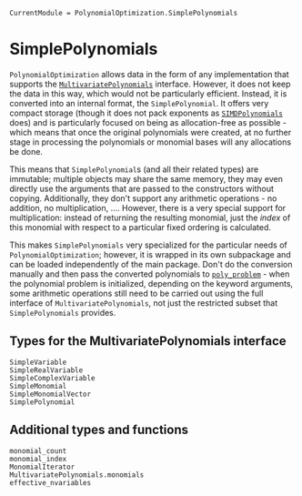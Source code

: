 ```@meta
CurrentModule = PolynomialOptimization.SimplePolynomials
```

# SimplePolynomials
`PolynomialOptimization` allows data in the form of any implementation that supports the
[`MultivariatePolynomials`](https://github.com/JuliaAlgebra/MultivariatePolynomials.jl) interface. However, it does not keep
the data in this way, which would not be particularly efficient. Instead, it is converted into an internal format, the
`SimplePolynomial`. It offers very compact storage (though it does not pack exponents as
[`SIMDPolynomials`](https://github.com/YingboMa/SIMDPolynomials.jl) does) and is particularly focused on being as
allocation-free as possible - which means that once the original polynomials were created, at no further stage in processing
the polynomials or monomial bases will any allocations be done.

This means that `SimplePolynomial`s (and all their related types) are immutable; multiple objects may share the same memory,
they may even directly use the arguments that are passed to the constructors without copying. Additionally, they don't support
any arithmetic operations - no addition, no multiplication, .... However, there is a very special support for multiplication:
instead of returning the resulting monomial, just the _index_ of this monomial with respect to a particular fixed ordering is
calculated.

This makes `SimplePolynomials` very specialized for the particular needs of `PolynomialOptimization`; however, it is wrapped in
its own subpackage and can be loaded independently of the main package. Don't do the conversion manually and then pass the
converted polynomials to [`poly_problem`](@ref) - when the polynomial problem is initialized, depending on the keyword
arguments, some arithmetic operations still need to be carried out using the full interface of `MultivariatePolynomials`, not
just the restricted subset that `SimplePolynomials` provides.

## Types for the MultivariatePolynomials interface
```@docs
SimpleVariable
SimpleRealVariable
SimpleComplexVariable
SimpleMonomial
SimpleMonomialVector
SimplePolynomial
```

## Additional types and functions
```@docs
monomial_count
monomial_index
MonomialIterator
MultivariatePolynomials.monomials
effective_nvariables
```
